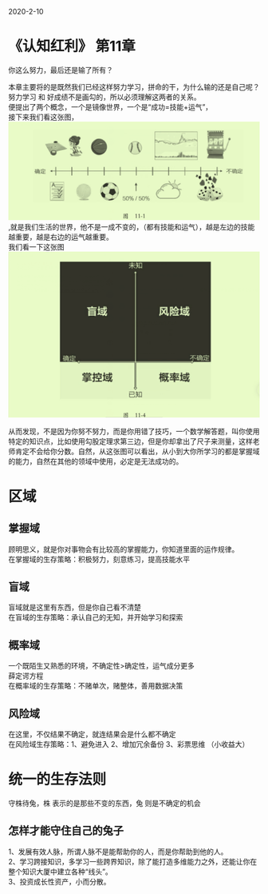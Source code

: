 2020-2-10

# 《认知红利》 第11章
你这么努力，最后还是输了所有？

本章主要将的是既然我们已经这样努力学习，拼命的干，为什么输的还是自己呢？  
努力学习 和 好成绩不是画勾的，所以必须理解这两者的关系。  
便提出了两个概念，一个是镜像世界，一个是“成功=技能+运气”，  
接下来我们看这张图，![](./pictures/镜像世界.png),就是我们生活的世界，他不是一成不变的，（都有技能和运气），越是左边的技能越重要，越是右边的运气越重要。  
我们看一下这张图![](./pictures/四分域.png)  

从而发现，不是因为你努不努力，而是你用错了技巧，一个数学解答题，叫你使用特定的知识点，比如使用勾股定理求第三边，但是你却拿出了尺子来测量，这样老师肯定不会给你分数。自然，从这张图可以看出，从小到大你所学习的都是掌握域的能力，自然在其他的领域中使用，必定是无法成功的。  

# 区域
## 掌握域  
顾明思义，就是你对事物会有比较高的掌握能力，你知道里面的运作规律。  
在掌握域的生存策略：积极努力，刻意练习，提高技能水平    
## 盲域
盲域就是这里有东西，但是你自己看不清楚  
在盲域的生存策略：承认自己的无知，并开始学习和探索  
## 概率域
一个既陌生又熟悉的环境，不确定性>确定性，运气成分更多  
薛定谔方程  
在概率域的生存策略：不赌单次，赌整体，善用数据决策  
## 风险域  
在这里，不仅结果不确定，就连结果会是什么都不确定  
在风险域生存策略：1、避免进入 2、增加冗余备份 3、彩票思维 （小收益大）  

# 统一的生存法则
守株待兔，株 表示的是那些不变的东西，兔 则是不确定的机会  
## 怎样才能守住自己的兔子
1、发展有效人脉，所谓人脉不是能帮助你的人，而是你帮助到他的人。  
2、学习跨接知识，多学习一些跨界知识，除了能打造多维能力之外，还能让你在整个知识大厦中建立各种“线头”。  
3、投资成长性资产，小而分散。 